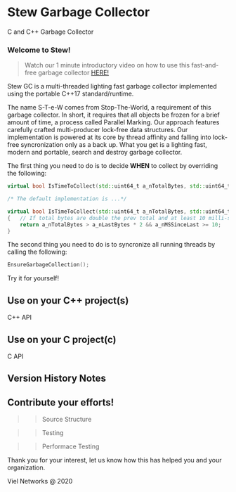 # Stew Garbage Collector
C and C++ Garbage Collector


### Welcome to Stew!

> Watch our 1 minute introductory video on how to use this fast-and-free garbage collector [HERE!](http://www.yahoo.com) 

Stew GC is a multi-threaded lighting fast garbage collector implemented using the portable C++17 standard/runtime.

The name S-T-e-W comes from Stop-The-World, a requirement of this garbage collector. In short, it requires that all objects be frozen for a brief amount of time, a process called Parallel Marking. Our approach features carefully crafted multi-producer lock-free data structures. Our implementation is powered at its core by thread affinity and falling into lock-free syncronization only as a back up. What you get is a lighting fast, modern and portable, search and destroy garbage collector.

The first thing you need to do is to decide **WHEN** to collect by overriding the following:

```c++
virtual bool IsTimeToCollect(std::uint64_t a_nTotalBytes, std::uint64_t a_nLastBytes, std::uint64_t a_nMSSinceLast);

/* The default implementation is ...*/

virtual bool IsTimeToCollect(std::uint64_t a_nTotalBytes, std::uint64_t a_nLastBytes, std::uint64_t a_nMSSinceLast)
{   // If total bytes are double the prev total and at least 10 milli-seconds have passed then collect
    return a_nTotalBytes > a_nLastBytes * 2 && a_nMSSinceLast >= 10;
}
```

The second thing you need to do is to syncronize all running threads by calling the following:

```c++
EnsureGarbageCollection();
```

Try it for yourself!

Use on your C++ project(s)
--------------------------

C++ API

Use on your C project(c)
------------------------

C API

Version History Notes
---------------------

Contribute your efforts!
------------------------

>> Source Structure

>> Testing

>> Performace Testing

Thank you for your interest, let us know how this has helped you and your organization.

Viel Networks @ 2020
